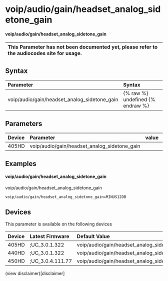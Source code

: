 ﻿---
description: voip/audio/gain/headset_analog_sidetone_gain
search:
    keywords: ['voip','audio','gain','headset_analog_sidetone_gain']
---

# voip/audio/gain/headset_analog_sidetone_gain

#### voip/audio/gain/headset_analog_sidetone_gain


| This Parameter has not been documented yet, please refer to the audiocodes site for usage.  |
| :--- |

## Syntax
| Parameter | Syntax |
| :--- | :--- |
|voip/audio/gain/headset_analog_sidetone_gain | {% raw %} undefined {% endraw %} |

## Parameters
|Device|Parameter|value|Description|
|:---|:---|:---|:---|
| 405HD | voip/audio/gain/headset_analog_sidetone_gain |  |  |

## Examples
#### voip/audio/gain/headset_analog_sidetone_gain

voip/audio/gain/headset_analog_sidetone_gain

```
voip/audio/gain/headset_analog_sidetone_gain=MINUS12DB
```

## Devices
This parameter is available on the following devices

| Device | Latest Firmware | Default Value |
|:---|:---|:---|
| 405HD | ;UC_3.0.1.322 | voip/audio/gain/headset_analog_sidetone_gain=MINUS12DB 
| 440HD | ;UC_3.0.1.322 | voip/audio/gain/headset_analog_sidetone_gain=MINUS12DB 
| 450HD | ;UC_3.0.4.111.77 | voip/audio/gain/headset_analog_sidetone_gain=MINUS12DB 

(view disclaimer)[disclaimer]
